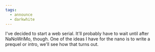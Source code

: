 ```yaml
---
tags:
  - announce
  - darkwhite
---
```

I've decided to start a web serial. It'll probably have to wait until after NaNoWriMo, though. One of the ideas I have for the nano is to write a prequel or intro, we'll see how that turns out.
